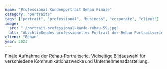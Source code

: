 ```yaml
---
name: "Professional Kundenportrait Rehau Finale"
category: "portraits"
tags: ["portrait", "professional", "business", "corporate", "client"]
image:
  src: "./portrait-professional-kunde-rehau-59.jpg"
  alt: "Abschließendes professionelles Portrait der Rehau Portraitserie, Businessfotografie Berlin"
client: "Rehau"
year: 2023
---
```


Finale Aufnahme der Rehau-Portraitserie. Vielseitige Bildauswahl für verschiedene Kommunikationszwecke und Unternehmensdarstellung.